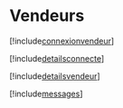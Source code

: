 # Vendeurs

[!include[connexionvendeur](vendeurs.connexionvendeur.autogen.md)]

[!include[detailsconnecte](vendeurs.detailsconnecte.autogen.md)]

[!include[detailsvendeur](vendeurs.detailsvendeur.autogen.md)]

[!include[messages](vendeurs.messages.autogen.md)]






